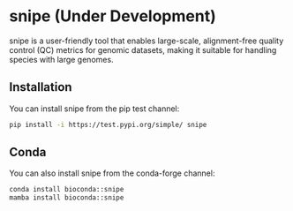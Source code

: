 # snipe (Under Development) 

snipe is a user-friendly tool that enables large-scale, alignment-free quality control (QC) metrics for genomic datasets, making it suitable for handling species with large genomes.

## Installation

You can install snipe from the pip test channel:

```bash
pip install -i https://test.pypi.org/simple/ snipe
```

## Conda

You can also install snipe from the conda-forge channel:

```bash
conda install bioconda::snipe
mamba install bioconda::snipe
```